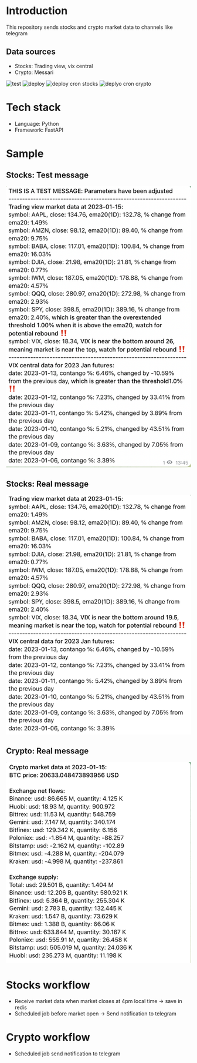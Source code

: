# Introduction
This repository sends stocks and crypto market data to channels like telegram

## Data sources
* Stocks: Trading view, vix central
* Crypto: Messari

![test](https://github.com/hanchiang/market-data-notification/actions/workflows/test.yml/badge.svg)
![deploy](https://github.com/hanchiang/market-data-notification/actions/workflows/deploy.yml/badge.svg)
![deploy cron stocks](https://github.com/hanchiang/market-data-notification/actions/workflows/deploy-cron-stocks.yml/badge.svg)
![deplyo cron crypto](https://github.com/hanchiang/market-data-notification/actions/workflows/deploy-cron-crypto.yml/badge.svg)

# Tech stack
* Language: Python
* Framework: FastAPI

# Sample
## Stocks: Test message
![stocks test message](images/telegram_stocks_test_message.png)

## Stocks: Real message
![stocks real message](images/telegram_stocks_real_message.png)

## Crypto: Real message
![crypto real message](images/telegram_crypto_message.png)

# Stocks workflow
* Receive market data when market closes at 4pm local time -> save in redis
* Scheduled job before market open -> Send notification to telegram

# Crypto workflow
* Scheduled job send notification to telegram